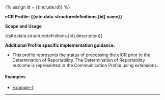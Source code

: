 {% assign id = {{include.id}} %}


**eCR Profile: {{site.data.structuredefinitions.[id].name}}**

**Scope and Usage**

{{site.data.structuredefinitions.[id].description}}


**Additional Profile specific implementation guidance:**

- This profile represents the status of processing the eICR prior to the Determination of Reportability.  The Determination of Reportability outcome is represented in the Commuinication Profile using extensions.

#### Examples

- [Example-1](todo.html)

---
